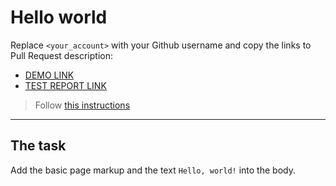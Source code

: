 # Hello world
Replace `<your_account>` with your Github username and copy the links to Pull Request description:
- [DEMO LINK](https://trtskvalerie.github.io/layout_hello-world/)
- [TEST REPORT LINK](https://trtskvalerie.github.io/layout_hello-world/report/html_report/)

> Follow [this instructions](https://mate-academy.github.io/layout_task-guideline/#how-to-solve-the-layout-tasks-on-github)
___

## The task
Add the basic page markup and the text `Hello, world!` into the body.
